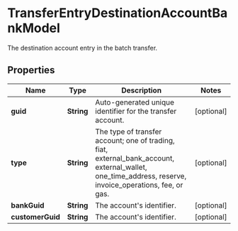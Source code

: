 

# TransferEntryDestinationAccountBankModel

The destination account entry in the batch transfer.

## Properties

| Name | Type | Description | Notes |
|------------ | ------------- | ------------- | -------------|
|**guid** | **String** | Auto-generated unique identifier for the transfer account. |  [optional] |
|**type** | **String** | The type of transfer account; one of trading, fiat, external_bank_account, external_wallet, one_time_address, reserve, invoice_operations, fee, or gas. |  [optional] |
|**bankGuid** | **String** | The account&#39;s identifier. |  [optional] |
|**customerGuid** | **String** | The account&#39;s identifier. |  [optional] |



